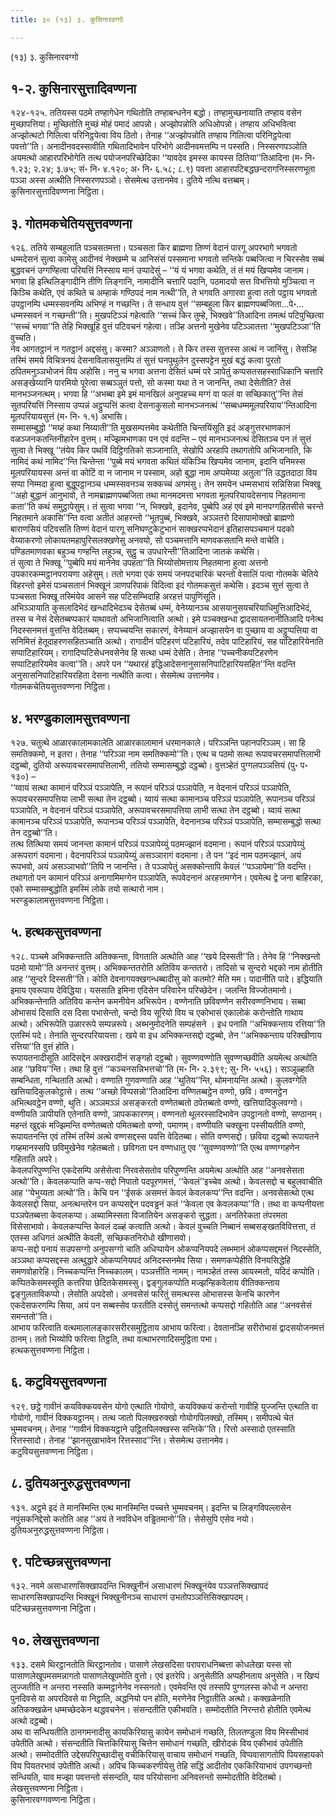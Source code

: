 ```yaml
---
title: ३० (१३) ३. कुसिनारवग्गो

---
```

(१३) ३. कुसिनारवग्गो  


## १-२. कुसिनारसुत्तादिवण्णना

१२४-१२५. ततियस्स पठमे तण्हागेधेन गथितोति तण्हाबन्धनेन बद्धो। तण्हामुच्छनायाति तण्हाय वसेन मुच्छापत्तिया। मुच्छितोति मुच्छं मोहं पमादं आपन्नो। अज्झोपन्नोति अधिओपन्नो। तण्हाय अधिभवित्वा अज्झोत्थटो गिलित्वा परिनिट्ठपेत्वा विय ठितो। तेनाह ‘‘अज्झोपन्नोति तण्हाय गिलित्वा परिनिट्ठपेत्वा पवत्तो’’ति। अनादीनवदस्सावीति गथितादिभावेन परिभोगे आदीनवमत्तम्पि न पस्सति। निस्सरणपञ्ञोति अयमत्थो आहारपरिभोगेति तत्थ पयोजनपरिच्छेदिका ‘‘यावदेव इमस्स कायस्स ठितिया’’तिआदिना (म॰ नि॰ १.२३; २.२४; ३.७५; सं॰ नि॰ ४.१२०; अ॰ नि॰ ६.५८; ८.९) पवत्ता आहारपटिबद्धछन्दरागनिस्सरणभूता पञ्ञा अस्स अत्थीति निस्सरणपञ्ञो। सेसमेत्थ उत्तानमेव। दुतिये नत्थि वत्तब्बम्।  
कुसिनारसुत्तादिवण्णना निट्ठिता।  


## ३. गोतमकचेतियसुत्तवण्णना

१२६. ततिये सम्बहुलाति पञ्चसतमत्ता। पञ्चसता किर ब्राह्मणा तिण्णं वेदानं पारगू अपरभागे भगवतो धम्मदेसनं सुत्वा कामेसु आदीनवं नेक्खम्मे च आनिसंसं पस्समाना भगवतो सन्तिके पब्बजित्वा न चिरस्सेव सब्बं बुद्धवचनं उग्गण्हित्वा परियत्तिं निस्साय मानं उप्पादेसुं – ‘‘यं यं भगवा कथेति, तं तं मयं खिप्पमेव जानाम। भगवा हि इत्थिलिङ्गादीनि तीणि लिङ्गानि, नामादीनि चत्तारि पदानि, पठमादयो सत्त विभत्तियो मुञ्चित्वा न किञ्चि कथेति, एवं कथिते च अम्हाकं गण्ठिपदं नाम नत्थी’’ति, ते भगवति अगारवा हुत्वा ततो पट्ठाय भगवतो उपट्ठानम्पि धम्मस्सवनम्पि अभिण्हं न गच्छन्ति। ते सन्धाय वुत्तं ‘‘सम्बहुला किर ब्राह्मणपब्बजिता…पे॰… धम्मस्सवनं न गच्छन्ती’’ति। मुखपटिञ्ञं गहेत्वाति ‘‘सच्चं किर तुम्हे, भिक्खवे’’तिआदिना तमत्थं पटिपुच्छित्वा ‘‘सच्चं भगवा’’ति तेहि भिक्खूहि वुत्तं पटिवचनं गहेत्वा। तञ्हि अत्तनो मुखेनेव पटिञ्ञातत्ता ‘‘मुखपटिञ्ञा’’ति वुच्चति।  
नेव आगतट्ठानं न गतट्ठानं अद्दसंसु। कस्मा? अञ्ञाणतो। ते किर तस्स सुत्तस्स अत्थं न जानिंसु। तेसञ्हि तस्मिं समये विचित्रनयं देसनाविलासयुत्तम्पि तं सुत्तं घनपुथुलेन दुस्सपट्टेन मुखं बद्धं कत्वा पुरतो ठपितमनुञ्ञभोजनं विय अहोसि। ननु च भगवा अत्तना देसितं धम्मं परे ञापेतुं कप्पसतसहस्साधिकानि चत्तारि असङ्खेय्यानि पारमियो पूरेत्वा सब्बञ्ञुतं पत्तो, सो कस्मा यथा ते न जानन्ति, तथा देसेतीति? तेसं मानभञ्जनत्थम्। भगवा हि ‘‘अभब्बा इमे इमं मानखिलं अनुपहच्च मग्गं वा फलं वा सच्छिकातु’’न्ति तेसं सुतपरियत्तिं निस्साय उप्पन्नं अट्ठुप्पत्तिं कत्वा देसनाकुसलो मानभञ्जनत्थं ‘‘सब्बधम्ममूलपरियाय’’न्तिआदिना मूलपरियायसुत्तं (म॰ नि॰ १.१) अभासि।  
सम्मासम्बुद्धो ‘‘मय्हं कथा निय्याती’’ति मुखसम्पत्तमेव कथेतीति चिन्तयिंसूति इदं अङ्गुत्तरभाणकानं वळञ्जनकतन्तिनीहारेन वुत्तम्। मज्झिमभाणका पन एवं वदन्ति – एवं मानभञ्जनत्थं देसितञ्च पन तं सुत्तं सुत्वा ते भिक्खू ‘‘तंयेव किर पथविं दिट्ठिगतिको सञ्जानाति, सेखोपि अरहापि तथागतोपि अभिजानाति, कि नामिदं कथं नामिद’’न्ति चिन्तेन्ता ‘‘पुब्बे मयं भगवता कथितं यंकिञ्चि खिप्पमेव जानाम, इदानि पनिमस्स मूलपरियायस्स अन्तं वा कोटिं वा न जानाम न पस्साम, अहो बुद्धा नाम अप्पमेय्या अतुला’’ति उद्धतदाठा विय सप्पा निम्मदा हुत्वा बुद्धूपट्ठानञ्च धम्मस्सवनञ्च सक्कच्चं अगमंसु। तेन समयेन धम्मसभायं सन्निसिन्ना भिक्खू ‘‘अहो बुद्धानं आनुभावो, ते नामब्राह्मणपब्बजिता तथा मानमदमत्ता भगवता मूलपरियायदेसनाय निहतमाना कता’’ति कथं समुट्ठापेसुम्। तं सुत्वा भगवा ‘‘न, भिक्खवे, इदानेव, पुब्बेपि अहं एवं इमे मानपग्गहितसीसे चरन्ते निहतमाने अकासि’’न्ति वत्वा अतीतं आहरन्तो ‘‘भूतपुब्बं, भिक्खवे, अञ्ञतरो दिसापामोक्खो ब्राह्मणो बाराणसियं पटिवसति तिण्णं वेदानं पारगू सनिघण्टुकेटुभानं साक्खरप्पभेदानं इतिहासपञ्चमानं पदको वेय्याकरणो लोकायतमहापुरिसलक्खणेसु अनवयो, सो पञ्चमत्तानि माणवकसतानि मन्ते वाचेति। पण्डितमाणवका बहुञ्च गण्हन्ति लहुञ्च, सुट्ठु च उपधारेन्ती’’तिआदिना जातकं कथेसि।  
तं सुत्वा ते भिक्खू ‘‘पुब्बेपि मयं मानेनेव उपहता’’ति भिय्योसोमत्ताय निहतमाना हुत्वा अत्तनो उपकारकम्मट्ठानपरायणा अहेसुम्। ततो भगवा एकं समयं जनपदचारिकं चरन्तो वेसालिं पत्वा गोतमके चेतिये विहरन्तो इमेसं पञ्चसतानं भिक्खूनं ञाणपरिपाकं विदित्वा इदं गोतमकसुत्तं कथेसि। इदञ्च सुत्तं सुत्वा ते पञ्चसता भिक्खू तस्मिंयेव आसने सह पटिसम्भिदाहि अरहत्तं पापुणिंसूति।  
अभिञ्ञायाति कुसलादिभेदं खन्धादिभेदञ्च देसेतब्बं धम्मं, वेनेय्यानञ्च आसयानुसयचरियाधिमुत्तिआदिभेदं, तस्स च नेसं देसेतब्बप्पकारं याथावतो अभिजानित्वाति अत्थो। इमे पञ्चक्खन्धा द्वादसायतनानीतिआदि पनेत्थ निदस्सनमत्तं वुत्तन्ति वेदितब्बम्। सप्पच्चयन्ति सकारणं, वेनेय्यानं अज्झासयेन वा पुच्छाय वा अट्ठुप्पत्तिया वा सनिमित्तं हेतूदाहरणसहितञ्चाति अत्थो। रागादीनं पटिहरणं पटिहारियं, तदेव पाटिहारियं, सह पाटिहारियेनाति सप्पाटिहारियम्। रागादिप्पटिसेधनवसेनेव हि सत्था धम्मं देसेति। तेनाह ‘‘पच्चनीकपटिहरणेन सप्पाटिहारियमेव कत्वा’’ति। अपरे पन ‘‘यथारहं इद्धिआदेसनानुसासनिपाटिहारियसहित’’न्ति वदन्ति अनुसासनिपाटिहारियरहिता देसना नत्थीति कत्वा। सेसमेत्थ उत्तानमेव।  
गोतमकचेतियसुत्तवण्णना निट्ठिता।  


## ४. भरण्डुकालामसुत्तवण्णना

१२७. चतुत्थे आळारकालामकालेति आळारकालामानं धरमानकाले। परिञ्ञन्ति पहानपरिञ्ञम्। सा हि समतिक्कमो, न इतरा। तेनाह ‘‘परिञ्ञा नाम समतिक्कमो’’ति। एत्थ च पठमो सत्था रूपावचरसमापत्तिलाभी दट्ठब्बो, दुतियो अरूपावचरसमापत्तिलाभी, ततियो सम्मासम्बुद्धो दट्ठब्बो। वुत्तञ्हेतं पुग्गलपञ्ञत्तियं (पु॰ प॰ १३०) –  
‘‘य्वायं सत्था कामानं परिञ्ञं पञ्ञापेति, न रूपानं परिञ्ञं पञ्ञापेति, न वेदनानं परिञ्ञं पञ्ञापेति, रूपावचरसमापत्तिया लाभी सत्था तेन दट्ठब्बो। य्वायं सत्था कामानञ्च परिञ्ञं पञ्ञापेति, रूपानञ्च परिञ्ञं पञ्ञापेति, न वेदनानं परिञ्ञं पञ्ञापेति, अरूपावचरसमापत्तिया लाभी सत्था तेन दट्ठब्बो। य्वायं सत्था कामानञ्च परिञ्ञं पञ्ञापेति, रूपानञ्च परिञ्ञं पञ्ञापेति, वेदनानञ्च परिञ्ञं पञ्ञापेति, सम्मासम्बुद्धो सत्था तेन दट्ठब्बो’’ति।  
तत्थ तित्थिया समयं जानन्ता कामानं परिञ्ञं पञ्ञापेय्युं पठमज्झानं वदमाना। रूपानं परिञ्ञं पञ्ञापेय्युं अरूपरागं वदमाना। वेदनापरिञ्ञं पञ्ञापेय्युं असञ्ञारागं वदमाना। ते पन ‘‘इदं नाम पठमज्झानं, अयं रूपभवो, अयं असञ्ञाभवो’’तिपि न जानन्ति। ते पञ्ञापेतुं असक्कोन्तापि केवलं ‘‘पञ्ञापेमा’’ति वदन्ति। तथागतो पन कामानं परिञ्ञं अनागामिमग्गेन पञ्ञापेति, रूपवेदनानं अरहत्तमग्गेन। एवमेत्थ द्वे जना बाहिरका, एको सम्मासम्बुद्धोति इमस्मिं लोके तयो सत्थारो नाम।  
भरण्डुकालामसुत्तवण्णना निट्ठिता।  


## ५. हत्थकसुत्तवण्णना

१२८. पञ्चमे अभिक्कन्ताति अतिक्कन्ता, विगताति अत्थोति आह ‘‘खये दिस्सती’’ति। तेनेव हि ‘‘निक्खन्तो पठमो यामो’’ति अनन्तरं वुत्तम्। अभिक्कन्ततरोति अतिविय कन्ततरो। तादिसो च सुन्दरो भद्दको नाम होतीति आह ‘‘सुन्दरे दिस्सती’’ति। कोति देवनागयक्खगन्धब्बादीसु को कतमो? मेति मम। पादानीति पादे। इद्धियाति इमाय एवरूपाय देविद्धिया। यससाति इमिना एदिसेन परिवारेन परिच्छेदेन। जलन्ति विज्जोतमानो। अभिक्कन्तेनाति अतिविय कन्तेन कमनीयेन अभिरूपेन। वण्णेनाति छविवण्णेन सरीरवण्णनिभाय। सब्बा ओभासयं दिसाति दस दिसा पभासेन्तो, चन्दो विय सूरियो विय च एकोभासं एकालोकं करोन्तोति गाथाय अत्थो। अभिरूपेति उळाररूपे सम्पन्नरूपे। अब्भनुमोदनेति सम्पहंसने । इध पनाति ‘‘अभिक्कन्ताय रत्तिया’’ति एतस्मिं पदे। तेनाति सुन्दरपरियायत्ता। खये वा इध अभिक्कन्तसद्दो दट्ठब्बो, तेन ‘‘अभिक्कन्ताय परिक्खीणाय रत्तिया’’ति वुत्तं होति।  
रूपायतनादीसूति आदिसद्देन अक्खरादीनं सङ्गहो दट्ठब्बो। सुवण्णवण्णोति सुवण्णच्छवीति अयमेत्थ अत्थोति आह ‘‘छविय’’न्ति। तथा हि वुत्तं ‘‘कञ्चनसन्निभत्तचो’’ति (म॰ नि॰ २.३९९; सु॰ नि॰ ५५६)। सञ्ञूळ्हाति सम्बन्धिता, गन्थिताति अत्थो। वण्णाति गुणवण्णाति आह ‘‘थुतिय’’न्ति, थोमनायन्ति अत्थो। कुलवग्गेति खत्तियादिकुलकोट्ठासे। तत्थ ‘‘अच्छो विप्पसन्नो’’तिआदिना वण्णितब्बट्ठेन वण्णो, छवि। वण्णनट्ठेन अभित्थवट्ठेन वण्णो, थुति। अञ्ञमञ्ञं असङ्करतो वण्णेतब्बतो ठपेतब्बतो वण्णो, खत्तियादिकुलवग्गो। वण्णीयति ञापीयति एतेनाति वण्णो, ञापककारणम्। वण्णनतो थूलरस्सादिभावेन उपट्ठानतो वण्णो, सण्ठानम्। महन्तं खुद्दकं मज्झिमन्ति वण्णेतब्बतो पमितब्बतो वण्णो, पमाणम्। वण्णीयति चक्खुना पस्सीयतीति वण्णो, रूपायतनन्ति एवं तस्मिं तस्मिं अत्थे वण्णसद्दस्स पवत्ति वेदितब्बा। सोति वण्णसद्दो। छविया दट्ठब्बो रूपायतने गय्हमानस्सपि छविमुखेनेव गहेतब्बतो। छविगता पन वण्णधातु एव ‘‘सुवण्णवण्णो’’ति एत्थ वण्णग्गहणेन गहिताति अपरे।  
केवलपरिपुण्णन्ति एकदेसम्पि असेसेत्वा निरवसेसतोव परिपुण्णन्ति अयमेत्थ अत्थोति आह ‘‘अनवसेसता अत्थो’’ति। केवलकप्पाति कप्प-सद्दो निपातो पदपूरणमत्तं, ‘‘केवलं’’इच्चेव अत्थो। केवलसद्दो च बहुलवाचीति आह ‘‘येभुय्यता अत्थो’’ति। केचि पन ‘‘ईसकं असमत्तं केवलं केवलकप्प’’न्ति वदन्ति। अनवसेसत्थो एत्थ केवलसद्दो सिया, अनत्थन्तरेन पन कप्पसद्देन पदवड्ढनं कतं ‘‘केवला एव केवलकप्पा’’ति। तथा वा कप्पनीयत्ता पञ्ञपेतब्बत्ता केवलकप्पा। अब्यामिस्सता विजातियेन असङ्करो सुद्धता। अनतिरेकता तंपरमता विसेसाभावो। केवलकप्पन्ति केवलं दळ्हं कत्वाति अत्थो। केवलं वुच्चति निब्बानं सब्बसङ्खतविवित्तत्ता, तं एतस्स अधिगतं अत्थीति केवली, सच्छिकतनिरोधो खीणासवो।  
कप्प-सद्दो पनायं सउपसग्गो अनुपसग्गो चाति अधिप्पायेन ओकप्पनियपदे लब्भमानं ओकप्पसद्दमत्तं निदस्सेति, अञ्ञथा कप्पसद्दस्स अत्थुद्धारे ओकप्पनियपदं अनिदस्सनमेव सिया। समणकप्पेहीति विनयसिद्धेहि समणवोहारेहि। निच्चकप्पन्ति निच्चकालम्। पञ्ञत्तीति नामम्। नामञ्हेतं तस्स आयस्मतो, यदिदं कप्पोति। कप्पितकेसमस्सूति कत्तरिया छेदितकेसमस्सु। द्वङ्गुलकप्पोति मज्झन्हिकवेलाय वीतिक्कन्ताय द्वङ्गुलताविकप्पो। लेसोति अपदेसो। अनवसेसं फरितुं समत्थस्स ओभासस्स केनचि कारणेन एकदेसफरणम्पि सिया, अयं पन सब्बस्सेव फरतीति दस्सेतुं समन्तत्थो कप्पसद्दो गहितोति आह ‘‘अनवसेसं समन्ततो’’ति।  
आभाय फरित्वाति वत्थमालालङ्कारसरीरसमुट्ठिताय आभाय फरित्वा। देवतानञ्हि सरीरोभासं द्वादसयोजनमत्तं ठानम्। ततो भिय्योपि फरित्वा तिट्ठति, तथा वत्थाभरणादिसमुट्ठिता पभा।  
हत्थकसुत्तवण्णना निट्ठिता।  


## ६. कटुवियसुत्तवण्णना

१२९. छट्ठे गावीनं कयविक्कयवसेन योगो एत्थाति गोयोगो, कयविक्कयं करोन्तो गावीहि युज्जन्ति एत्थाति वा गोयोगो, गावीनं विक्कयट्ठानम्। तत्थ जातो पिलक्खरुक्खो गोयोगपिलक्खो, तस्मिम्। समीपत्थे चेतं भुम्मवचनम्। तेनाह ‘‘गावीनं विक्कयट्ठाने उट्ठितपिलक्खस्स सन्तिके’’ति। रित्तो अस्सादो एतस्साति रित्तस्सादो। तेनाह ‘‘झानसुखाभावेन रित्तस्साद’’न्ति। सेसमेत्थ उत्तानमेव।  
कटुवियसुत्तवण्णना निट्ठिता।  


## ८. दुतियअनुरुद्धसुत्तवण्णना

१३१. अट्ठमे इदं ते मानस्मिन्ति एत्थ मानस्मिन्ति पच्चत्ते भुम्मवचनम्। इदन्ति च लिङ्गविपल्लासेन नपुंसकनिद्देसो कतोति आह ‘‘अयं ते नवविधेन वड्ढितमानो’’ति। सेसेसुपि एसेव नयो।  
दुतियअनुरुद्धसुत्तवण्णना निट्ठिता।  


## ९. पटिच्छन्नसुत्तवण्णना

१३२. नवमे असाधारणसिक्खापदन्ति भिक्खुनीनं असाधारणं भिक्खूनंयेव पञ्ञत्तसिक्खापदं साधारणसिक्खापदन्ति भिक्खूनं भिक्खुनीनञ्च साधारणं उभतोपञ्ञत्तिसिक्खापदम्।  
पटिच्छन्नसुत्तवण्णना निट्ठिता।  


## १०. लेखसुत्तवण्णना

१३३. दसमे थिरट्ठानतोति थिरट्ठानतोव। पासाणे लेखसदिसा परापराधनिब्बत्ता कोधलेखा यस्स सो पासाणलेखूपमसमन्नागतो पासाणलेखूपमोति वुत्तो। एवं इतरेपि। अनुसेतीति अप्पहीनताय अनुसेति। न खिप्पं लुज्जतीति न अन्तरा नस्सति कम्मट्ठानेनेव नस्सनतो। एवमेवन्ति एवं तस्सपि पुग्गलस्स कोधो न अन्तरा पुनदिवसे वा अपरदिवसे वा निट्ठाति, अद्धनियो पन होति, मरणेनेव निट्ठातीति अत्थो। कक्खळेनाति अतिकक्खळेन धम्मच्छेदकेन थद्धवचनेन। संसन्दतीति एकीभवति। सम्मोदतीति निरन्तरो होतीति एवमेत्थ अत्थो दट्ठब्बो।  
अथ वा सन्धियतीति ठानगमनादीसु कायकिरियासु कायेन समोधानं गच्छति, तिलतण्डुला विय मिस्सीभावं उपेतीति अत्थो। संसन्दतीति चित्तकिरियासु चित्तेन समोधानं गच्छति, खीरोदकं विय एकीभावं उपेतीति अत्थो। सम्मोदतीति उद्देसपरिपुच्छादीसु वचीकिरियासु वाचाय समोधानं गच्छति, विप्पवासागतोपि पियसहायको विय पियतरभावं उपेतीति अत्थो। अपिच किच्चकरणीयेसु तेहि सद्धिं आदीतोव एककिरियाभावं उपगच्छन्तो सन्धियति, याव मज्झा पवत्तन्तो संसन्दति, याव परियोसाना अनिवत्तन्तो सम्मोदतीति वेदितब्बो।  
लेखसुत्तवण्णना निट्ठिता।  
कुसिनारवग्गवण्णना निट्ठिता।  